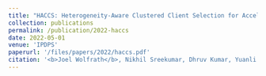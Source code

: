 ```yaml
---
title: "HACCS: Heterogeneity-Aware Clustered Client Selection for Accelerated Federated Learning"
collection: publications
permalink: /publication/2022-haccs
date: 2022-05-01
venue: 'IPDPS'
paperurl: '/files/papers/2022/haccs.pdf'
citation: '<b>Joel Wolfrath</b>, Nikhil Sreekumar, Dhruv Kumar, Yuanli Wang, and Abhishek Chandra. 2022. &quot;HACCS: Heterogeneity-Aware Clustered Client Selection for Accelerated Federated Learning.&quot; <i>36th IEEE International Parallel and Distributed Processing Symposium (IPDPS 2022)</i> (to appear)'
---
```

